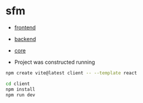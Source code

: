 # sfm

- [frontend](https://vite.dev/) 

- [backend](https://expressjs.com/)
- [core](https://nodejs.org/en)

- Project was constructed running
```bash
npm create vite@latest client -- --template react
```
```bash
cd client
npm install
npm run dev
```